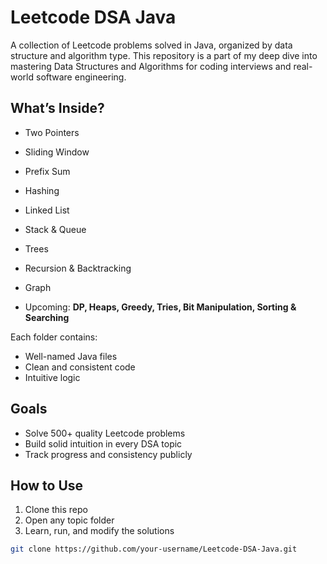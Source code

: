 # Leetcode DSA Java

A collection of Leetcode problems solved in Java, organized by data structure and algorithm type. This repository is a part of my deep dive into mastering Data Structures and Algorithms for coding interviews and real-world software engineering.

## What’s Inside?

- Two Pointers
- Sliding Window
- Prefix Sum
- Hashing
- Linked List
- Stack & Queue
- Trees
- Recursion & Backtracking
- Graph
  
- Upcoming: **DP, Heaps, Greedy, Tries, Bit Manipulation, Sorting & Searching**

Each folder contains:
- Well-named Java files
- Clean and consistent code
- Intuitive logic

## Goals

- Solve 500+ quality Leetcode problems
- Build solid intuition in every DSA topic
- Track progress and consistency publicly

## How to Use

1. Clone this repo
2. Open any topic folder
3. Learn, run, and modify the solutions

```bash
git clone https://github.com/your-username/Leetcode-DSA-Java.git
